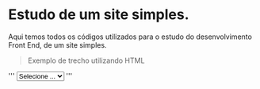 # Estudo de um site simples.
Aqui temos todos os códigos utilizados para o estudo do desenvolvimento Front End, de um site simples.

>Exemplo de trecho utilizando HTML

'''
 <select>
                        <option value="0"> Selecione ...</option>
                        <option value="1"> HTML</option>
                        <option value="2"> CSS</option>
                        <option value="3"> Javascript</option>                    
                    </select>
'''
 
